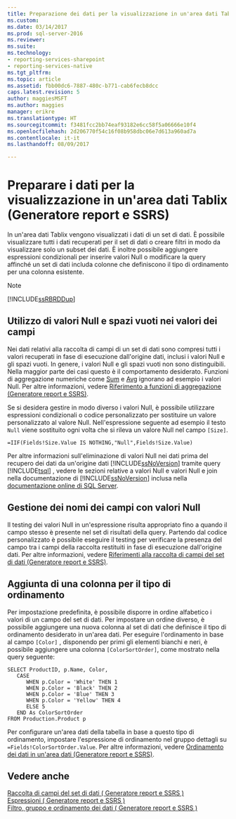 ```yaml
---
title: Preparazione dei dati per la visualizzazione in un'area dati Tablix (Generatore Report e SSRS) | Documenti Microsoft
ms.custom: 
ms.date: 03/14/2017
ms.prod: sql-server-2016
ms.reviewer: 
ms.suite: 
ms.technology:
- reporting-services-sharepoint
- reporting-services-native
ms.tgt_pltfrm: 
ms.topic: article
ms.assetid: fbb00dc6-7887-480c-b771-cab6fecb8dcc
caps.latest.revision: 5
author: maggiesMSFT
ms.author: maggies
manager: erikre
ms.translationtype: HT
ms.sourcegitcommit: f3481fcc2bb74eaf93182e6cc58f5a06666e10f4
ms.openlocfilehash: 2d206770f54c16f08b958dbc06e7d613a960ad7a
ms.contentlocale: it-it
ms.lasthandoff: 08/09/2017

---
```

# <a name="preparing-data-for-display-in-a-tablix-data-region-report-builder-and-ssrs"></a>Preparare i dati per la visualizzazione in un'area dati Tablix (Generatore report e SSRS)
  In un'area dati Tablix vengono visualizzati i dati di un set di dati. È possibile visualizzare tutti i dati recuperati per il set di dati o creare filtri in modo da visualizzare solo un subset dei dati. È inoltre possibile aggiungere espressioni condizionali per inserire valori Null o modificare la query affinché un set di dati includa colonne che definiscono il tipo di ordinamento per una colonna esistente.  
  
> [!NOTE]  
>  [!INCLUDE[ssRBRDDup](../../includes/ssrbrddup-md.md)]  
  
## <a name="working-with-nulls-and-blanks-in-field-values"></a>Utilizzo di valori Null e spazi vuoti nei valori dei campi  
 Nei dati relativi alla raccolta di campi di un set di dati sono compresi tutti i valori recuperati in fase di esecuzione dall'origine dati, inclusi i valori Null e gli spazi vuoti. In genere, i valori Null e gli spazi vuoti non sono distinguibili. Nella maggior parte dei casi questo è il comportamento desiderato. Funzioni di aggregazione numeriche come [Sum](../../reporting-services/report-design/report-builder-functions-sum-function.md) e [Avg](../../reporting-services/report-design/report-builder-functions-avg-function.md) ignorano ad esempio i valori Null. Per altre informazioni, vedere [Riferimento a funzioni di aggregazione &#40;Generatore report e SSRS&#41;](../../reporting-services/report-design/report-builder-functions-aggregate-functions-reference.md).  
  
 Se si desidera gestire in modo diverso i valori Null, è possibile utilizzare espressioni condizionali o codice personalizzato per sostituire un valore personalizzato al valore Null. Nell'espressione seguente ad esempio il testo `Null` viene sostituito ogni volta che si rileva un valore Null nel campo `[Size]`.  
  
```  
=IIF(Fields!Size.Value IS NOTHING,"Null",Fields!Size.Value)  
```  
  
 Per altre informazioni sull'eliminazione di valori Null nei dati prima del recupero dei dati da un'origine dati [!INCLUDE[ssNoVersion](../../includes/ssnoversion-md.md)] tramite query [!INCLUDE[tsql](../../includes/tsql-md.md)] , vedere le sezioni relative a valori Null e valori Null e join nella documentazione di [!INCLUDE[ssNoVersion](../../includes/ssnoversion-md.md)] inclusa nella [documentazione online di SQL Server](http://go.microsoft.com/fwlink/?linkid=120955).  
  
## <a name="handling-null-field-names"></a>Gestione dei nomi dei campi con valori Null  
 Il testing dei valori Null in un'espressione risulta appropriato fino a quando il campo stesso è presente nel set di risultati della query. Partendo dal codice personalizzato è possibile eseguire il testing per verificare la presenza del campo tra i campi della raccolta restituiti in fase di esecuzione dall'origine dati. Per altre informazioni, vedere [Riferimenti alla raccolta di campi del set di dati &#40;Generatore report e SSRS&#41;](../../reporting-services/report-design/built-in-collections-dataset-fields-collection-references-report-builder.md).  
  
## <a name="adding-a-sort-order-column"></a>Aggiunta di una colonna per il tipo di ordinamento  
 Per impostazione predefinita, è possibile disporre in ordine alfabetico i valori di un campo del set di dati. Per impostare un ordine diverso, è possibile aggiungere una nuova colonna al set di dati che definisce il tipo di ordinamento desiderato in un'area dati. Per eseguire l'ordinamento in base al campo `[Color]` , disponendo per primi gli elementi bianchi e neri, è possibile aggiungere una colonna `[ColorSortOrder]`, come mostrato nella query seguente:  
  
```  
SELECT ProductID, p.Name, Color,  
   CASE  
      WHEN p.Color = 'White' THEN 1  
      WHEN p.Color = 'Black' THEN 2  
      WHEN p.Color = 'Blue' THEN 3  
      WHEN p.Color = 'Yellow' THEN 4  
      ELSE 5  
   END As ColorSortOrder  
FROM Production.Product p  
```  
  
 Per configurare un'area dati della tabella in base a questo tipo di ordinamento, impostare l'espressione di ordinamento nel gruppo dettagli su `=Fields!ColorSortOrder.Value`. Per altre informazioni, vedere [Ordinamento dei dati in un'area dati &#40;Generatore report e SSRS&#41;](../../reporting-services/report-design/sort-data-in-a-data-region-report-builder-and-ssrs.md).  
  
## <a name="see-also"></a>Vedere anche  
 [Raccolta di campi del set di dati &#40; Generatore report e SSRS &#41;](../../reporting-services/report-data/dataset-fields-collection-report-builder-and-ssrs.md)   
 [Espressioni &#40; Generatore report e SSRS &#41;](../../reporting-services/report-design/expressions-report-builder-and-ssrs.md)   
 [Filtro, gruppo e ordinamento dei dati &#40; Generatore report e SSRS &#41;](../../reporting-services/report-design/filter-group-and-sort-data-report-builder-and-ssrs.md)  
  
  
